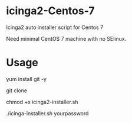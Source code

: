 # icinga2-Centos-7
Icinga2 auto installer script for Centos 7

Need minimal CentOS 7 machine with no SElinux. 

# Usage

yum install git -y

git clone 

chmod +x icinga2-installer.sh

./icinga-installer.sh yourpassword
